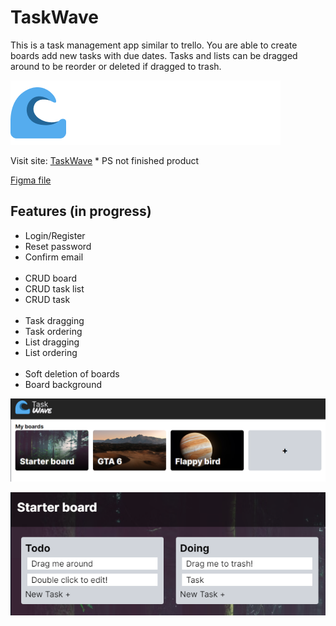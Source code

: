 # TaskWave
This is a task management app similar to trello. You are able to create boards add new tasks with due dates. 
Tasks and lists can be dragged around to be reorder or deleted if dragged to trash.

![Logo of TaskWave](https://github.com/FarouqJalabi/TaskWave/blob/5ffaedb26d61b153837fe1ba19726212c602eb9c/public/Logo.png?raw=true)

Visit site: [TaskWave](https://taskwave-95876f6bfce4.herokuapp.com) * PS not finished product

[Figma file](https://www.figma.com/file/hqOpRf1V8wm1M53AnW27gy/TaskWave?type=design&node-id=0-1&mode=design&t=18Czr5AlmXNK4Qcb-0)

## Features (in progress)
- Login/Register
- Reset password
- Confirm email
<br><br>
- CRUD board
- CRUD task list
- CRUD task
<br><br>
- Task dragging
- Task ordering
- List dragging
- List ordering
<br><br>
- Soft deletion of boards
- Board background

![Logo of TaskWave](https://raw.githubusercontent.com/FarouqJalabi/TaskWave/main/public/Boards.png)

![Logo of TaskWave](https://raw.githubusercontent.com/FarouqJalabi/TaskWave/main/public/Lists.png)
